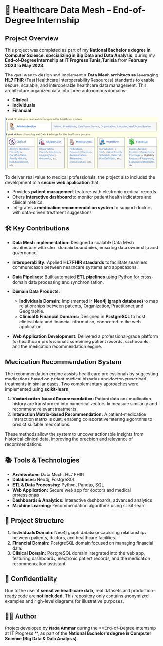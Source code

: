 # 🏥 Healthcare Data Mesh – End-of-Degree Internship

##  Project Overview

This project was completed as part of my **National Bachelor's degree in Computer Science, specializing in Big Data and Data Analysis**, during my **End-of-Degree Internship at IT Progress Tunis,Tunisia** from **February 2023 to May 2023**.

The goal was to design and implement a **Data Mesh architecture** leveraging **HL7 FHIR** (Fast Healthcare Interoperability Resources) standards to enable secure, scalable, and interoperable healthcare data management. This architecture organized data into three autonomous domains:

* **Clinical**
* **Individuals**
* **Financial**

![HL7FHIR](HL7ressources.PNG)  

To deliver real value to medical professionals, the project also included the development of a **secure web application** that:

* Provides **patient management** features with electronic medical records.
* Offers **interactive dashboard** to monitor patient health indicators and clinical metrics.
* Integrates a **medication recommendation system** to support doctors with data-driven treatment suggestions.


## 🛠️ Key Contributions

* **Data Mesh Implementation:** Designed a scalable Data Mesh architecture with clear domain boundaries, ensuring data ownership and governance.
* **Interoperability:** Applied **HL7 FHIR standards** to facilitate seamless communication between healthcare systems and applications.
* **Data Pipelines:** Built automated **ETL pipelines** using Python for cross-domain data processing and synchronization.
* **Domain Data Products:**

  * **Individuals Domain:** Implemented in **Neo4j (graph database)** to map relationships between patients, Organization, Practitioner,and Geographie.
  * **Clinical & Financial Domains:** Designed in **PostgreSQL** to host clinical data and financial information, connected to the web application.
* **Web Application Development:** Delivered a professional-grade platform for healthcare professionals combining patient records, dashboards, and the medication recommendation engine.

##  Medication Recommendation System

The recommendation engine assists healthcare professionals by suggesting medications based on patient medical histories and doctor-prescribed treatments in similar cases. Two complementary approaches were implemented using **scikit-learn**:

1. **Vectorization-based Recommendation:** Patient data and medication history are transformed into numerical vectors to measure similarity and recommend relevant treatments.
2. **Interaction Matrix-based Recommendation:** A patient-medication interaction matrix is built, enabling collaborative filtering algorithms to predict suitable medications.

These methods allow the system to uncover actionable insights from historical clinical data, improving the precision and relevance of recommendations.

## 📚 Tools & Technologies

* **Architecture:** Data Mesh, HL7 FHIR
* **Databases:** Neo4j, PostgreSQL
* **ETL & Data Processing:** Python, Pandas, SQL
* **Web Application:** Secure web app for doctors and medical professionals
* **Dashboards & Analytics:** Interactive dashboards, advanced analytics
* **Machine Learning:** Recommendation algorithms using scikit-learn

## 📂 Project Structure

1. **Individuals Domain:** Neo4j graph database capturing relationships between patients, doctors, and healthcare facilities.
2. **Financial Domain:** PostgreSQL domain focused on managing financial data.
3. **Clinical Domain:** PostgreSQL domain integrated into the web app, featuring dashboards, electronic patient records, and the medication recommendation assistant.

## 🔐 Confidentiality

Due to the use of **sensitive healthcare data**, real datasets and production-ready code are **not included**. This repository only contains anonymized examples and high-level diagrams for illustrative purposes.


## 👨‍💻 Author

Project developed by **Nada Ammar** during the **End-of-Degree Internship at IT Progress **, as part of the **National Bachelor's degree in Computer Science (Big Data & Data Analysis)**.

